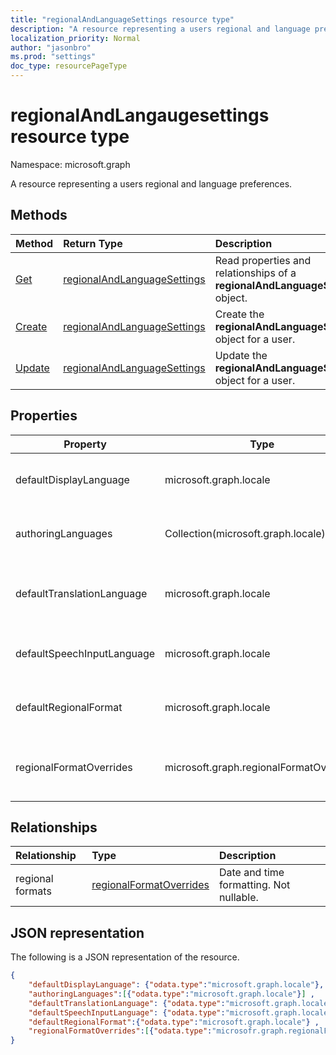 ```yaml
---
title: "regionalAndLanguageSettings resource type"
description: "A resource representing a users regional and language preferences"
localization_priority: Normal
author: "jasonbro"
ms.prod: "settings"
doc_type: resourcePageType
---
```


# regionalAndLangaugesettings resource type

Namespace: microsoft.graph

A resource representing a users regional and language preferences.

## Methods

| Method                                                          | Return Type                                                    | Description                                                                                  |
| :-------------------------------------------------------------- | :------------------------------------------------------------- | :------------------------------------------------------------------------------------------- |
| [Get](../api/settingsregionalAndLanguageSettings-get.md)        | [regionalAndLanguageSettings](regionalAndLanguageSettings.md)  | Read properties and relationships of a **regionalAndLanguageSettings** object.               |
| [Create](../api/settingsregionalandlanguagesettings-create.md)  | [regionalAndLanguageSettings](regionalAndLanguageSettings.md)  | Create the **regionalAndLanguageSettings** object for a user.                                |
| [Update](../api/settingsregionalandlangaugesettings-update.md)  | [regionalAndLanguageSettings](regionalAndLanguageSettings.md)  | Update the **regionalAndLanguageSettings** object for a user.                                |

## Properties
|Property                           |Type                                       |Description                                                                         |Required       |ReadOnly       |Nullable   |
|-----------------------------------|-------------------------------------------|------------------------------------------------------------------------------------|---------------|---------------|-----------|
|defaultDisplayLanguage             |microsoft.graph.locale                     |The language the user expects to view the Microsoft Web application.                |Yes            |No             |Yes        |
|authoringLanguages                 |Collection(microsoft.graph.locale)         |Prioritized list of languages that the user understands and can author in.          |Yes            |No             |No         |
|defaultTranslationLanguage         |microsoft.graph.locale                     |The language a user expects to have documents, emails, and messages translated into.|No             |No             |Yes        |
|defaultSpeechInputLanguage         |microsoft.graph.locale                     |The language a user expected to use as input for text to speech scenarios           |No             |No             |Yes        |
|defaultRegionalFormat              |microsoft.graph.locale                     |The locale that drives the default date, time, and calendar formatting.             |No             |No             |Yes        |
|regionalFormatOverrides            |microsoft.graph.regionalFormatOverrides    |Allows a user to override their defaultRegionalFormat with field specific formats.  |No             |No             |No         |

## Relationships

| Relationship      | Type                                                            | Description                                 |
| :---------------- | :-------------------------------------------------------------- | :------------------------------------------ |
| regional formats  | [regionalFormatOverrides](settingsregionalformatoverrides.md)   | Date and time formatting. Not nullable.     |

## JSON representation

The following is a JSON representation of the resource.

<!--{
  "blockType": "resource",
  "optionalProperties": [],
  "baseType": "microsoft.graph.settings.regionalAndLanguageSettings",
  "@odata.type": "microsoft.graph.settings.regionalAndLanguageSettings"
}-->

```json
{
    "defaultDisplayLanguage": {"odata.type":"microsoft.graph.locale"},
    "authoringLanguages":[{"odata.type":"microsoft.graph.locale"}] ,
    "defaultTranslationLanguage": {"odata.type":"microsoft.graph.locale"},
    "defaultSpeechInputLanguage": {"odata.type":"microsoft.graph.locale"},
    "defaultRegionalFormat":{"odata.type":"microsoft.graph.locale"} ,
    "regionalFormatOverrides":[{"odata.type":"microsofr.graph.regionalFormatOverrides"}]
}
```
<!-- uuid: 8fcb5dbc-d5aa-4681-8e31-b001d5168d79
2015-10-25 14:57:30 UTC -->
<!-- {
  "type": "#page.annotation",
  "description": "regionalAndLanguageSettings resource",
  "keywords": "",
  "section": "documentation",
  "tocPath": ""
}-->
